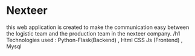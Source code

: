 # Nexteer
this web application is created to make the communication easy between the logistic team and the production team in the nexteer company.
/h1 Technologies used : Python-Flask(Backend) , Html CSS Js (Frontend) , Mysql 
